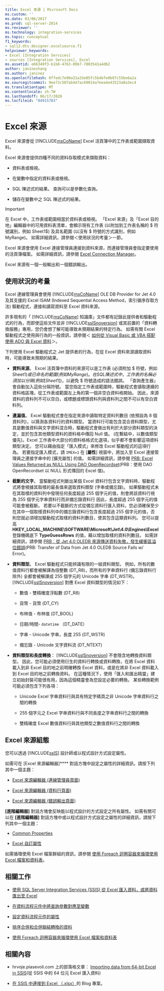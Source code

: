 ```yaml
---
title: Excel 來源 | Microsoft Docs
ms.custom: ''
ms.date: 03/06/2017
ms.prod: sql-server-2014
ms.reviewer: ''
ms.technology: integration-services
ms.topic: conceptual
f1_keywords:
- sql12.dts.designer.excelsource.f1
helpviewer_keywords:
- Excel [Integration Services]
- sources [Integration Services], Excel
ms.assetid: e66349f3-b1b8-4763-89b7-7803541a4d62
author: janinezhang
ms.author: janinez
ms.openlocfilehash: 0ffedc7e90a31a33e05fc5b4bfe0b97c55be6a2a
ms.sourcegitcommit: 9ee72c507ab447ac69014a7eea4e43523a0a3ec4
ms.translationtype: MT
ms.contentlocale: zh-TW
ms.lasthandoff: 06/17/2020
ms.locfileid: "84915783"
---
```

# <a name="excel-source"></a>Excel 來源
  Excel 來源會從 [!INCLUDE[msCoName](../../includes/msconame-md.md)] Excel 活頁簿中的工作表或範圍擷取資料。  
  
 Excel 來源會提供四種不同的資料存取模式來擷取資料：  
  
-   資料表或檢視。  
  
-   在變數中指定的資料表或檢視。  
  
-   SQL 陳述式的結果。 查詢可以是參數化查詢。  
  
-   儲存在變數中之 SQL 陳述式的結果。  
  
> [!IMPORTANT]  
>  在 Excel 中，工作表或範圍相當於資料表或檢視。 「Excel 來源」及「Excel 目的地」編輯器中的可用資料表清單，會顯示現有工作表 (以附加到工作表名稱的 $ 符號識別，例如 Sheet1$) 及具名範圍 (以沒有 $ 符號的方式識別，例如 MyRange)。 如需詳細資訊，請參閱＜使用狀況的考量＞一節。  
  
 Excel 來源會使用 Excel 連接管理員連接到資料來源，而連接管理員會指定要使用的活頁簿檔案。 如需詳細資訊，請參閱 [Excel Connection Manager](../connection-manager/excel-connection-manager.md)。  
  
 Excel 來源有一個一般輸出和一個錯誤輸出。  
  
## <a name="usage-considerations"></a>使用狀況的考量  
 Excel 連線管理員會使用 [!INCLUDE[msCoName](../../includes/msconame-md.md)] OLE DB Provider for Jet 4.0 及其支援的 Excel ISAM (Indexed Sequential Access Method，索引循序存取方法) 驅動程式，連接和讀寫資料至 Excel 資料來源。  
  
 許多現有的「 [!INCLUDE[msCoName](../../includes/msconame-md.md)] 知識庫」文件都有記錄此提供者和驅動程式的行為，而即使這些文件並非 [!INCLUDE[ssISnoversion](../../includes/ssisnoversion-md.md)] 或其前置的「資料轉換服務」專用，您仍會想了解可能導致未預期結果的特定行為。 如需有關 Excel 驅動程式之使用與行為的一般資訊，請參閱＜ [如何從 Visual Basic 或 VBA 搭配使用 ADO 與 Excel 資料](https://support.microsoft.com/kb/257819)＞。  
  
 下列使用 Excel 驅動程式之 Jet 提供者的行為，在從 Excel 資料來源讀取資料時，可能導致未預期的結果。  
  
-   **資料來源**。 Excel 活頁簿中資料的來源可以是工作表 (必須附加 $ 符號，例如 Sheet1$) 或已命名的範圍 (例如 MyRange)。 在 SQL 陳述式中，工作表的名稱必須加以分隔 (例如 [Sheet1$])，以避免 $ 符號造成的語法錯誤。 「查詢產生器」會自動加入這些分隔符號。 當您指定工作表或範圍時，驅動程式會讀取連續的資料格區塊，從工作表或範圍左上角的第一個非空白資料格開始。 因此，來源資料的資料列不可以空白，或標題或標頭資料列與資料列之間不可以有空白資料列。  
  
-   **遺漏值**。 Excel 驅動程式會在指定來源中讀取特定資料列數目 (依預設為 8 個資料列)，以猜測各資料行的資料類型。 當資料行可能包含混合資料類型，尤其是數值資料與文字資料混合時，驅動程式會做出有利於大部分資料類型的決定，並於包含其他類型資料的資料格中傳回 Null 值。 (在繫結中，以數值類型優先)。Excel 工作表中大部分的資料格格式化選項，似乎都不會影響這項資料類型決定。 您可以藉由指定「匯入模式」來修改 Excel 驅動程式的這項行為。 若要指定匯入模式，請 `IMEX=1` 在 [**屬性**] 視窗中，將加入至 Excel 連接管理員之連接字串中的 [擴充屬性] 的值。 如需詳細資訊，請參閱 [PRB: Excel Values Returned as NULL Using DAO OpenRecordset](https://support.microsoft.com/kb/194124)(PRB：使用 DAO OpenRecordset 以 NULL 形式傳回的 Excel 值)。  
  
-   **截斷的文字**。 當驅動程式判斷出某個 Excel 資料行包含文字資料時，驅動程式將會根據其取樣的最長值來選取資料類型 (字串或備忘錄)。 如果驅動程式未在其取樣的資料列中發現任何長度超過 255 個字元的值，則會將該資料行視為 255 個字元字串資料行而非備忘錄資料行 因此，長度超過 255 個字元的值可能會被截斷。 若要以不截斷的方式從備忘資料行匯入資料，您必須確保至少在其中一個取樣資料列中的備忘錄資料行包含長度超過 255 個字元的值，否則您就必須增加驅動程式取樣的資料列數目，使其包含這類資料列。 您可以提高 **HKEY_LOCAL_MACHINE\SOFTWARE\Microsoft\Jet\4.0\Engines\Excel** 登錄機碼底下 **TypeGuessRows** 的值，藉以增加取樣的資料列數目。 如需詳細資訊，請參閱 [PRB︰從 Jet 4.0 OLEDB 來源傳送資料失敗，發生緩衝區溢位錯誤](https://support.microsoft.com/kb/281517)(PRB: Transfer of Data from Jet 4.0 OLEDB Source Fails w/ Error)。  
  
-   **資料類型**。 Excel 驅動程式只能辨識有限的一組資料類型。 例如，所有的數值資料行都會被解譯為倍整數 (DT_R8)，而所有的字串資料行 (備忘錄資料行除外) 全都會被解譯成 255 個字元的 Unicode 字串 (DT_WSTR)。 [!INCLUDE[ssISnoversion](../../includes/ssisnoversion-md.md)] 對應 Excel 資料類型的情況如下：  
  
    -   數值 - 雙精確度浮點數 (DT_R8)  
  
    -   貨幣 - 貨幣 (DT_CY)  
  
    -   布林值 - 布林值 (DT_BOOL)  
  
    -   日期/時間- `datetime` （DT_DATE）  
  
    -   字串 - Unicode 字串，長度 255 (DT_WSTR)  
  
    -   備忘錄 - Unicode 文字資料流 (DT_NTEXT)  
  
-   **資料類型和長度轉換**： [!INCLUDE[ssISnoversion](../../includes/ssisnoversion-md.md)] 不會隱含地轉換資料類型。 因此，您可能必須使用衍生的資料行轉換或資料轉換，在將 Excel 資料載入到非 Excel 目的地之前明確轉換 Excel 資料，或是在將非 Excel 資料載入到 Excel 目的地之前轉換資料。 在這種情況下，使用「匯入和匯出精靈」建立初始封裝可能很有用，因為這個精靈會為您設定必要的轉換。 某些轉換範例可能必須包含下列各項：  
  
    -   Unicode Excel 字串資料行與具有特定字碼頁之非 Unicode 字串資料行之間的轉換  
  
    -   255 個字元之 Excel 字串資料行與不同長度之字串資料行之間的轉換  
  
    -   雙精確度 Excel 數值資料行與其他類型之數值資料行之間的轉換  
  
## <a name="excel-source-configuration"></a>Excel 來源組態  
 您可以透過 [!INCLUDE[ssIS](../../includes/ssis-md.md)] 設計師或以程式設計方式設定屬性。  
  
 如需可在 [Excel 來源編輯器]**** 對話方塊中設定之屬性的詳細資訊，請按下列其中一個主題：  
  
-   [Excel 來源編輯器 &#40;連線管理員頁面&#41;](../excel-source-editor-connection-manager-page.md)  
  
-   [Excel 來源編輯器 &#40;資料行頁面&#41;](../excel-source-editor-columns-page.md)  
  
-   [Excel 來源編輯器 &#40;錯誤輸出頁面&#41;](../excel-source-editor-error-output-page.md)  
  
 **[進階編輯器]** 對話方塊會反映能以程式設計的方式設定之所有屬性。 如需有關可以在 **[進階編輯器]** 對話方塊中或以程式設計方式設定之屬性的詳細資訊，請按下列其中一個主題：  
  
-   [Common Properties](../common-properties.md)  
  
-   [Excel 自訂屬性](excel-custom-properties.md)  
  
 如需循環使用 Excel 檔案群組的資訊，請參閱 [使用 Foreach 迴圈容器來循環使用 Excel 檔案和資料表](../control-flow/foreach-loop-container.md)。  
  
## <a name="related-tasks"></a>相關工作  

-   [使用 SQL Server Integration Services (SSIS) 從 Excel 匯入資料，或將資料匯出至 Excel](../load-data-to-from-excel-with-ssis.md)

-   [在資料流程元件中將查詢參數對應至變數](map-query-parameters-to-variables-in-a-data-flow-component.md)  
  
-   [設定資料流程元件的屬性](set-the-properties-of-a-data-flow-component.md)  
  
-   [排序合併和合併聯結轉換的資料](transformations/sort-data-for-the-merge-and-merge-join-transformations.md)  
  
-   [使用 Foreach 迴圈容器來循環使用 Excel 檔案和資料表](../control-flow/foreach-loop-container.md)  
  
## <a name="related-content"></a>相關內容  
  
-   hrvoje.piasevoli.com 上的部落格文章： [Importing data from 64-bit Excel in SSIS](https://go.microsoft.com/fwlink/?LinkId=217673)(從 SSIS 中的 64 位元 Excel 匯入資料)  
  
-   [在 SSIS 中連接到 Excel （.xlsx）](https://microsoft-ssis.blogspot.com/2014/02/connecting-to-excel-xlsx-in-ssis.html)的 Blog 專案。  
  
  
